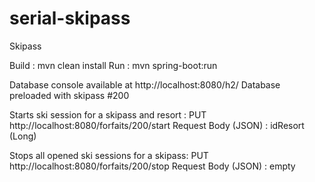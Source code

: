 # serial-skipass
Skipass

Build : mvn clean install
Run : mvn spring-boot:run

Database console available at http://localhost:8080/h2/
Database preloaded with skipass #200

Starts ski session for a skipass and resort : 
PUT http://localhost:8080/forfaits/200/start
Request Body (JSON) : idResort (Long)

Stops all opened ski sessions for a skipass: 
PUT http://localhost:8080/forfaits/200/stop
Request Body (JSON) : empty


 
